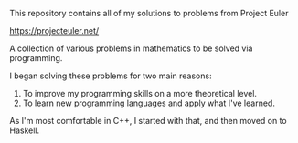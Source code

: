 This repository contains all of my solutions to problems from Project Euler

https://projecteuler.net/

A collection of various problems in mathematics to be solved via programming.


I began solving these problems for two main reasons:
  1. To improve my programming skills on a more theoretical level.
  2. To learn new programming languages and apply what I've learned.


As I'm most comfortable in C++, I started with that, and then moved on to Haskell.

